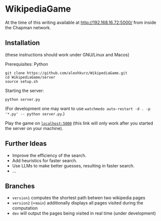 # WikipediaGame

At the time of this writing available at http://192.168.16.72:5000/ from inside the Chapman network.

## Installation

(these instructions should work under GNU/Linux and Macos)

Prerequisites: Python

```
git clone https://github.com/alexhkurz/WikipediaGame.git
cd WikipediaGame/server
source setup.sh
```

Starting the server:

```
python server.py
```

(For development one may want to use `watchmedo auto-restart -d . -p '*.py' -- python server.py`.)

Play the game on [`localhost:5000`](http://127.0.0.1:5000/) (this link will only work after you started the server on your machine).

## Further Ideas

- Improve the efficiency of the search.
- Add heuristics for faster search.
- Use LLMs to make better guesses, resulting in faster search.
- ...

## Branches

- `version1` computes the shortest path betwen two wikipedia pages
- `version2` (=`main`) additionally displays all pages visited during the computation
- `dev` will output the pages being visited in real time (under development)



